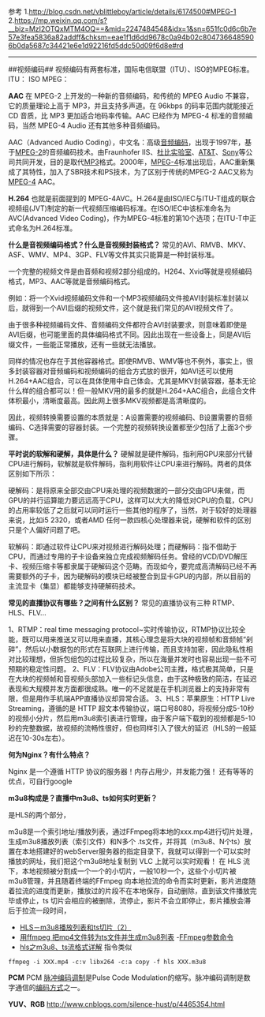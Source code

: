 参考
1.http://blog.csdn.net/vblittleboy/article/details/6174500#MPEG-1
2.https://mp.weixin.qq.com/s?__biz=MzI2OTQxMTM4OQ==&mid=2247484548&idx=1&sn=651fc0d6c6b7e57e3fea5836a82addff&chksm=eae1f1d6dd9678c0a94b02c8047366485906b0da5687c34421e6e1d92216fd5ddc50d09f6d8e#rd

--------

##视频编码##
视频编码有两套标准，国际电信联盟（ITU）、ISO的MPEG标准。
ITU：
ISO MPEG：

**AAC**
在 MPEG-2 上开发的一种新的音频编码，和传统的 MPEG Audio 不兼容，它的质量理论上高于 MP3，并且支持多声道。在 96kbps 的码率范围内就能接近 CD 音质，比 MP3 更加适合地码率传输。AAC 已经作为 MPEG-4 标准的音频编码，当然 MPEG-4 Audio 还有其他多种音频编码。

AAC（Advanced Audio Coding），中文名：高级[音频](https://baike.baidu.com/item/%E9%9F%B3%E9%A2%91)[编码](https://baike.baidu.com/item/%E7%BC%96%E7%A0%81/80092)，出现于1997年，基于[MPEG-2](https://baike.baidu.com/item/MPEG-2)的音频编码技术。由Fraunhofer IIS、[杜比实验室](https://baike.baidu.com/item/%E6%9D%9C%E6%AF%94%E5%AE%9E%E9%AA%8C%E5%AE%A4)、[AT&T](https://baike.baidu.com/item/AT%26T)、[Sony](https://baike.baidu.com/item/Sony)等公司共同开发，目的是取代[MP3](https://baike.baidu.com/item/MP3/23904)格式。2000年，[MPEG-4](https://baike.baidu.com/item/MPEG-4)标准出现后，AAC重新集成了其特性，加入了SBR技术和PS技术，为了区别于传统的MPEG-2 AAC又称为[MPEG-4](https://baike.baidu.com/item/MPEG-4) AAC。

**H.264**
也就是前面提到的 MPEG-4AVC。H.264是由ISO/IEC与ITU-T组成的联合视频组(JVT)制定的新一代视频压缩编码标准。在ISO/IEC中该标准命名为AVC(Advanced Video Coding)，作为MPEG-4标准的第10个选项；在ITU-T中正式命名为H.264标准。

**什么是音视频编码格式？什么是音视频封装格式？**
常见的AVI、RMVB、MKV、ASF、WMV、MP4、3GP、FLV等文件其实只能算是一种封装标准。

一个完整的视频文件是由音频和视频2部分组成的。H264、Xvid等就是视频编码格式，MP3、AAC等就是音频编码格式。

例如：将一个Xvid视频编码文件和一个MP3视频编码文件按AVI封装标准封装以后，就得到一个AVI后缀的视频文件，这个就是我们常见的AVI视频文件了。

由于很多种视频编码文件、音频编码文件都符合AVI封装要求，则意味着即使是AVI后缀，也可能里面的具体编码格式不同。因此出现在一些设备上，同是AVI后缀文件，一些能正常播放，还有一些就无法播放。

同样的情况也存在于其他容器格式。即使RMVB、WMV等也不例外，事实上，很多封装容器对音频编码和视频编码的组合方式放的很开，如AVI还可以使用H.264+AAC组合，可以在具体使用中自己体会。尤其是MKV封装容器，基本无论什么样的组合都可以！但一般MKV用的最多的就是H.264+AAC组合，此组合文件体积最小，清晰度最高。因此网上很多MKV视频都是高清晰度的。

因此，视频转换需要设置的本质就是：A设置需要的视频编码、B设置需要的音频编码、C选择需要的容器封装。一个完整的视频转换设置都至少包括了上面3个步骤。

**平时说的软解和硬解，具体是什么？**
硬解就是硬件解码，指利用GPU来部分代替CPU进行解码，软解就是软件解码，指利用软件让CPU来进行解码。两者的具体区别如下所示：

硬解码：是将原来全部交由CPU来处理的视频数据的一部分交由GPU来做，而GPU的并行运算能力要远远高于CPU，这样可以大大的降低对CPU的负载，CPU的占用率较低了之后就可以同时运行一些其他的程序了，当然，对于较好的处理器来说，比如i5 2320，或者AMD 任何一款四核心处理器来说，硬解和软件的区别只是个人偏好问题了吧。　　

软解码：即通过软件让CPU来对视频进行解码处理；而硬解码：指不借助于CPU，而通过专用的子卡设备来独立完成视频解码任务。曾经的VCD/DVD解压卡、视频压缩卡等都隶属于硬解码这个范畴。而现如今，要完成高清解码已经不再需要额外的子卡，因为硬解码的模块已经被整合到显卡GPU的内部，所以目前的主流显卡（集显）都能够支持硬解码技术。

**常见的直播协议有哪些？之间有什么区别？**
常见的直播协议有三种 RTMP、HLS、FLV...

1、RTMP：real time messaging protocol~实时传输协议，RTMP协议比较全能，既可以用来推送又可以用来直播，其核心理念是将大块的视频帧和音频帧“剁碎”，然后以小数据包的形式在互联网上进行传输，而且支持加密，因此隐私性相对比较理想，但拆包组包的过程比较复杂，所以在海量并发时也容易出现一些不可预期的稳定性问题。
2、FLV：FLV协议由Adobe公司主推，格式极其简单，只是在大块的视频帧和音视频头部加入一些标记头信息，由于这种极致的简洁，在延迟表现和大规模并发方面都很成熟。唯一的不足就是在手机浏览器上的支持非常有限，但是用作手机端APP直播协议却异常合适。
3、HLS：苹果原生：HTTP Live Streaming，遵循的是 HTTP 超文本传输协议，端口号8080，将视频分成5-10秒的视频小分片，然后用m3u8索引表进行管理，由于客户端下载到的视频都是5-10秒的完整数据，故视频的流畅性很好，但也同样引入了很大的延迟（HLS的一般延迟在10-30s左右）。

**何为Nginx？有什么特点？**

Nginx 是一个遵循 HTTP 协议的服务器！内存占用少，并发能力强！ 还有等等的优点，可自行google

**m3u8构成是？直播中m3u8、ts如何实时更新？**

是HLS的两个部分，

m3u8是一个索引地址/播放列表，通过FFmpeg将本地的xxx.mp4进行切片处理，生成m3u8播放列表（索引文件）和N多个 .ts文件，并将其（m3u8、N个ts）放置在本地搭建好的webServer服务器的指定目录下，我就可以得到一个可以实时播放的网址，我们把这个m3u8地址复制到 VLC 上就可以实时观看！
在 HLS 流下，本地视频被分割成一个一个的小切片，一般10秒一个，这些个小切片被 m3u8管理，并且随着终端的FFmpeg 向本地拉流的命令而实时更新，影片进度随着拉流的进度而更新，播放过的片段不在本地保存，自动删除，直到该文件播放完毕或停止，ts 切片会相应的被删除，流停止，影片不会立即停止，影片播放会滞后于拉流一段时间， 

- [HLS－m3u8播放列表和ts切片（2）](http://www.jianshu.com/p/f71e1b82e043)
- [用ffmpeg 把mp4文件转为ts文件并生成m3u8列表](http://blog.csdn.net/jookers/article/details/21694957)
-[FFmpeg参数命令](http://www.jianshu.com/p/eda9c444adbe)
- [hls之m3u8、ts流格式详解](http://blog.csdn.net/allnlei/article/details/53005350)
指令类似
```
ffmpeg -i XXX.mp4 -c:v libx264 -c:a copy -f hls XXX.m3u8
```

**PCM**
PCM [脉冲编码调制](https://baike.baidu.com/item/%E8%84%89%E5%86%B2%E7%BC%96%E7%A0%81%E8%B0%83%E5%88%B6)是Pulse Code Modulation的缩写。脉冲编码调制是数字通信的[编码方式](https://baike.baidu.com/item/%E7%BC%96%E7%A0%81%E6%96%B9%E5%BC%8F)之一。

**YUV、RGB**
http://www.cnblogs.com/silence-hust/p/4465354.html